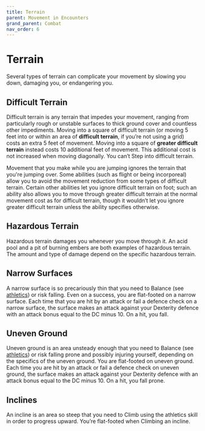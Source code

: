 ```yaml
---
title: Terrain
parent: Movement in Encounters
grand_parent: Combat
nav_order: 6
---
```


# Terrain
Several types of terrain can complicate your movement by slowing you down, damaging you, or endangering you.

## Difficult Terrain
Difficult terrain is any terrain that impedes your movement, ranging from particularly rough or unstable surfaces to thick ground cover and countless other impediments. Moving into a square of difficult terrain (or moving 5 feet into or within an area of **difficult terrain**, if you’re not using a grid) costs an extra 5 feet of movement. Moving into a square of **greater difficult terrain** instead costs 10 additional feet of movement. This additional cost is not increased when moving diagonally. You can’t Step into difficult terrain.

Movement that you make while you are jumping ignores the terrain that you're jumping over. Some abilities (such as flight or being incorporeal) allow you to avoid the movement reduction from some types of difficult terrain. Certain other abilities let you ignore difficult terrain on foot; such an ability also allows you to move through greater difficult terrain at the normal movement cost as for difficult terrain, though it wouldn’t let you ignore greater difficult terrain unless the ability specifies otherwise.

## Hazardous Terrain
Hazardous terrain damages you whenever you move through it. An acid pool and a pit of burning embers are both examples of hazardous terrain. The amount and type of damage depend on the specific hazardous terrain.

## Narrow Surfaces
A narrow surface is so precariously thin that you need to Balance (see [athletics](https://stormchaserroleplaying.com/stormchaserRPG/Skills/Athletics/)) or risk falling. Even on a success, you are flat-footed on a narrow surface. Each time that you are hit by an attack or fail a defence check on a narrow surface, the surface makes an attack against your Dexterity defence with an attack bonus equal to the DC minus 10. On a hit, you fall.

## Uneven Ground
Uneven ground is an area unsteady enough that you need to Balance (see [athletics](https://stormchaserroleplaying.com/stormchaserRPG/Skills/Athletics/)) or risk falling prone and possibly injuring yourself, depending on the specifics of the uneven ground. You are flat-footed on uneven ground. Each time you are hit by an attack or fail a defence check on uneven ground, the surface makes an attack against your Dexterity defence with an attack bonus equal to the DC minus 10. On a hit, you fall prone.

## Inclines
An incline is an area so steep that you need to Climb using the athletics skill in order to progress upward. You’re flat-footed when Climbing an incline.
